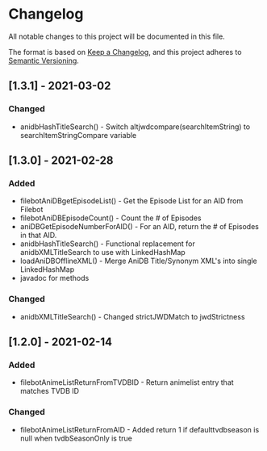 # Changelog
All notable changes to this project will be documented in this file.

The format is based on [Keep a Changelog](https://keepachangelog.com/en/1.0.0/),
and this project adheres to [Semantic Versioning](https://semver.org/spec/v2.0.0.html).

## [1.3.1] - 2021-03-02
### Changed
- anidbHashTitleSearch() - Switch altjwdcompare(searchItemString) to searchItemStringCompare variable

## [1.3.0] - 2021-02-28
### Added
- filebotAniDBgetEpisodeList() - Get the Episode List for an AID from Filebot
- filebotAniDBEpisodeCount() - Count the # of Episodes
- aniDBGetEpisodeNumberForAID() - For an AID, return the # of Episodes in that AID.
- anidbHashTitleSearch() - Functional replacement for anidbXMLTitleSearch to use with LinkedHashMap
- loadAniDBOfflineXML() - Merge AniDB Title/Synonym XML's into single LinkedHashMap
- javadoc for methods

### Changed
- anidbXMLTitleSearch() - Changed strictJWDMatch to jwdStrictness 

## [1.2.0] - 2021-02-14
### Added
- filebotAnimeListReturnFromTVDBID - Return animelist entry that matches TVDB ID
  
### Changed
- filebotAnimeListReturnFromAID - Added return 1 if defaulttvdbseason is null when tvdbSeasonOnly is true